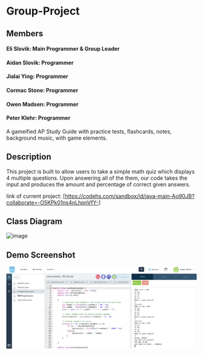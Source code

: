 # Group-Project

## Members
#### Eli Slovik: Main Programmer & Group Leader
#### Aidan Slovik: Programmer
#### Jialai Ying: Programmer
#### Cormac Stone: Programmer
#### Owen Madsen: Programmer
#### Peter Klehr: Programmer

A gameified AP Study Guide with practice tests, flashcards, notes, background music, with game elements.

## Description
This project is built to allow users to take a simple math quiz which displays 4 multiple questions. Upon answering all of the them, our code takes the input and produces the amount and percentage of correct given answers.

link of current project:
[https://codehs.com/sandbox/id/java-main-Ao90JB?collaborate=-O5KPk01ns4nLhpnVfY-]

## Class Diagram
![image](https://github.com/user-attachments/assets/42d016b5-a1da-4a9b-926c-2adada20b4b6)

## Demo Screenshot
![image](https://github.com/EliSlovik/Group-Project/blob/main/images%20&%20screenshots/quiz%20demonstration.png?raw=true)
